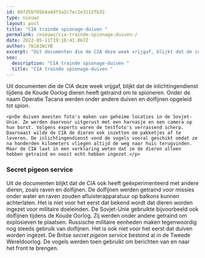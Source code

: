 ```yaml
---
id: 80fd5bf05b4a4df3a2c7ec1e3112fb32
type: nieuws
layout: post
title: "CIA trainde spionage-duiven "
permalink: /nieuws/cia-trainde-spionage-duiven-/
date: 2022-05-11T19:16:41.067Z
author: 7biA1WiYB
excerpt: "Uit documenten die de CIA deze week vrijgaf, blijkt dat de inlichtingendienst tijdens de Koude Oorlog dieren heeft getraind om te spioneren. Onder de naam Operatie Tacana werden onder andere duiven en dolfijnen opgeleid tot spion.   "
seo:
  description: "CIA trainde spionage-duiven "
  title: "CIA trainde spionage-duiven "
---
```

Uit documenten die de CIA deze week vrijgaf, blijkt dat de inlichtingendienst tijdens de Koude Oorlog dieren heeft getraind om te spioneren. Onder de naam Operatie Tacana werden onder andere duiven en dolfijnen opgeleid tot spion.   

    <p>De duiven moesten foto's maken van geheime locaties in de Sovjet-Unie. Ze werden daarvoor uitgerust met een harnasje en een camera op hun borst. Volgens experts waren de testfoto's verrassend scherp. Daarnaast wilde de CIA de dieren ook inzetten om pakketjes af te leveren. De inlichtingendienst vond de vogels vooral geschikt omdat ze na honderden kilometers vliegen altijd de weg naar huis terugvinden. Maar de CIA laat in een verklaring weten dat ze de dieren alleen hebben getraind en nooit echt hebben ingezet.</p>
<h3>Secret pigeon service</h3>
<p>Uit de documenten blijkt dat de CIA ook heeft geëxperimenteerd met andere dieren, zoals raven en dolfijnen. De dolfijnen werden getraind voor missies onder water en raven zouden afluisterapparatuur op balkons kunnen achterlaten. Het is niet voor het eerst dat bekend wordt dat dieren worden ingezet voor militaire doeleinden. De Sovjet-Unie gebruikte bijvoorbeeld ook dolfijnen tijdens de Koude Oorlog. Zij werden onder andere getraind om explosieven te plaatsen. Russische militaire eenheden maken tegenwoordig nog steeds gebruik van dolfijnen. Het is ook niet voor het eerst dat duiven worden ingezet. De Britse <em>secret pigeon service </em>bestond al in de Tweede Wereldoorlog. De vogels werden toen gebruikt om berichten van en naar het front te brengen. </p>  
